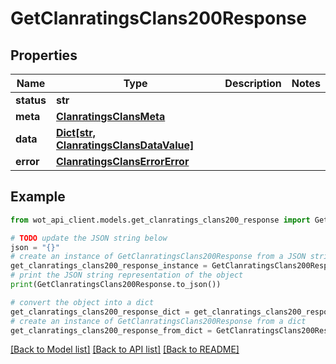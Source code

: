 # GetClanratingsClans200Response


## Properties

Name | Type | Description | Notes
------------ | ------------- | ------------- | -------------
**status** | **str** |  | 
**meta** | [**ClanratingsClansMeta**](ClanratingsClansMeta.md) |  | 
**data** | [**Dict[str, ClanratingsClansDataValue]**](ClanratingsClansDataValue.md) |  | 
**error** | [**ClanratingsClansErrorError**](ClanratingsClansErrorError.md) |  | 

## Example

```python
from wot_api_client.models.get_clanratings_clans200_response import GetClanratingsClans200Response

# TODO update the JSON string below
json = "{}"
# create an instance of GetClanratingsClans200Response from a JSON string
get_clanratings_clans200_response_instance = GetClanratingsClans200Response.from_json(json)
# print the JSON string representation of the object
print(GetClanratingsClans200Response.to_json())

# convert the object into a dict
get_clanratings_clans200_response_dict = get_clanratings_clans200_response_instance.to_dict()
# create an instance of GetClanratingsClans200Response from a dict
get_clanratings_clans200_response_from_dict = GetClanratingsClans200Response.from_dict(get_clanratings_clans200_response_dict)
```
[[Back to Model list]](../README.md#documentation-for-models) [[Back to API list]](../README.md#documentation-for-api-endpoints) [[Back to README]](../README.md)


